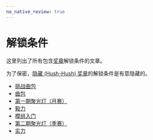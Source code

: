 ```yaml
---
no_native_review: true
---
```


# 解锁条件

这里列出了所有包含[奖章](/wiki/Medals)解锁条件的文章。

为了保密，[隐藏 (Hush-Hush) 奖章](/wiki/Medals#隐藏)的解锁条件是有意隐藏的。

- [挑战曲包](Beatmap_challenge_packs)
- [曲包](Beatmap_packs)
- [第一期聚光灯（月赛）](Beatmap_spotlights)
- [毅力](Dedication)
- [模组入门](Mod_introduction)
- [第二期聚光灯（季赛）](Seasonal_spotlights)
- [实力](Skill)
